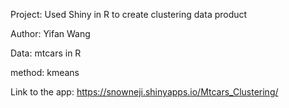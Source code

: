 Project: Used Shiny in R to create clustering data product

Author: Yifan Wang

Data: mtcars in R

method: kmeans

Link to the app: https://snowneji.shinyapps.io/Mtcars_Clustering/
